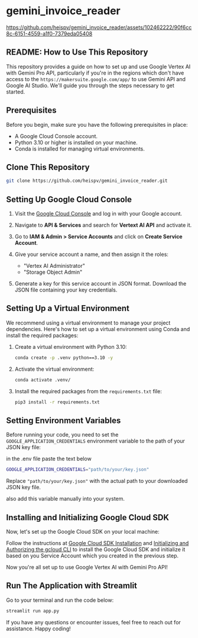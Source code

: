 # gemini_invoice_reader

https://github.com/heispv/gemini_invoice_reader/assets/102462222/90f6cc8c-6151-4559-a1f0-7379eda05408

## README: How to Use This Repository

This repository provides a guide on how to set up and use Google Vertex AI with Gemini Pro API, particularly if you're in the regions which don't have access to the `https://makersuite.google.com/app/` to use Gemini API and Google AI Studio. We'll guide you through the steps necessary to get started.

## Prerequisites

Before you begin, make sure you have the following prerequisites in place:

- A Google Cloud Console account.
- Python 3.10 or higher is installed on your machine.
- Conda is installed for managing virtual environments.

## Clone This Repository
```bash
git clone https://github.com/heispv/gemini_invoice_reader.git
```

## Setting Up Google Cloud Console

1. Visit the [Google Cloud Console](https://console.cloud.google.com/) and log in with your Google account.

2. Navigate to **API & Services** and search for **Vertext AI API** and activate it.

3. Go to **IAM & Admin > Service Accounts** and click on **Create Service Account**.

4. Give your service account a name, and then assign it the roles:
   - "Vertex AI Administrator"
   - "Storage Object Admin"

5. Generate a key for this service account in JSON format. Download the JSON file containing your key credentials.

## Setting Up a Virtual Environment

We recommend using a virtual environment to manage your project dependencies. Here's how to set up a virtual environment using Conda and install the required packages:

1. Create a virtual environment with Python 3.10:
   ```bash
   conda create -p .venv python==3.10 -y
   ```

2. Activate the virtual environment:
   ```bash
   conda activate .venv/
   ```

3. Install the required packages from the `requirements.txt` file:
   ```bash
   pip3 install -r requirements.txt
   ```

## Setting Environment Variables

Before running your code, you need to set the `GOOGLE_APPLICATION_CREDENTIALS` environment variable to the path of your JSON key file:

in the .env file paste the text below
```bash
GOOGLE_APPLICATION_CREDENTIALS="path/to/your/key.json"
```

Replace `"path/to/your/key.json"` with the actual path to your downloaded JSON key file.

also add this variable manually into your system.

## Installing and Initializing Google Cloud SDK

Now, let's set up the Google Cloud SDK on your local machine:

Follow the instructions at [Google Cloud SDK Installation](https://cloud.google.com/sdk/docs/install) and [Initializing and Authorizing the gcloud CLI](https://cloud.google.com/sdk/docs/initializing) to install the Google Cloud SDK and initialize it based on you Service Account which you created in the previous step.


Now you're all set up to use Google Vertex AI with Gemini Pro API!

## Run The Application with Streamlit

Go to your terminal and run the code below:
```bash
streamlit run app.py
```

If you have any questions or encounter issues, feel free to reach out for assistance. Happy coding!
